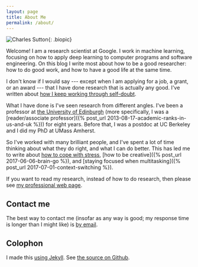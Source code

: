 ```yaml
---
layout: page
title: About Me
permalink: /about/
---
```


![Charles Sutton](http://homepages.inf.ed.ac.uk/csutton/images/charles3.jpg){: .biopic}

Welcome! I am a research scientist at Google. I work in machine learning,
focusing on how to apply deep learning to computer programs and software engineering.
On this blog I write most about how to be a good researcher: how to do good work,
and how to have a good life at the same time.

I don't know if I would say --- except when I am applying
for a job, a grant, or an award --- that I have done research that is 
actually any good. I've written about [how I keep working through self-doubt](https://www.theexclusive.org/2018/09/impostor.html).

What I have done is I've seen research from different angles.
I've been a professor at [the University of Edinburgh](http://www.inf.ed.ac.uk)
(more specifically, I was a [reader/associate professor]({% post_url 2013-08-17-academic-ranks-in-us-and-uk %}))
for eight years.
Before that, I was a postdoc at UC Berkeley and I did my PhD at UMass Amherst.

So I've worked with many brilliant people, and I've spent a lot of time thinking about what
they do right, and what I can do better. This has led me to write
about [how to cope with stress](/tag/advice),
[how to be creative]({% post_url 2017-06-06-brain-go %}),
and [staying focused when multitasking]({% post_url 2017-07-01-context-switching %}).

If you want to read my research, instead of how to do research,
then please see [my professional web page](http://homepages.inf.ed.ac.uk/csutton/).

## Contact me

The best way to contact me (insofar as any way is good; my response time
is longer than I might like) is [by email](mailto:csutton@inf.ed.ac.uk).

## Colophon

I made this [using Jekyll](https://jekyllrb.com/). See [the source on Github](https://github.com/casutton/casutton.github.io).
